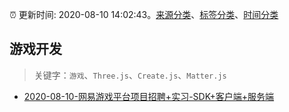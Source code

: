 :alarm_clock: 更新时间: 2020-08-10 14:02:43。[来源分类](../README.md)、[标签分类](../TAGS.md)、[时间分类](../TIMELINE.md)

## 游戏开发


> 关键字：`游戏`、`Three.js`、`Create.js`、`Matter.js`



- [2020-08-10-网易游戏平台项目招聘+实习-SDK+客户端+服务端](https://www.v2ex.com/t/697172) 